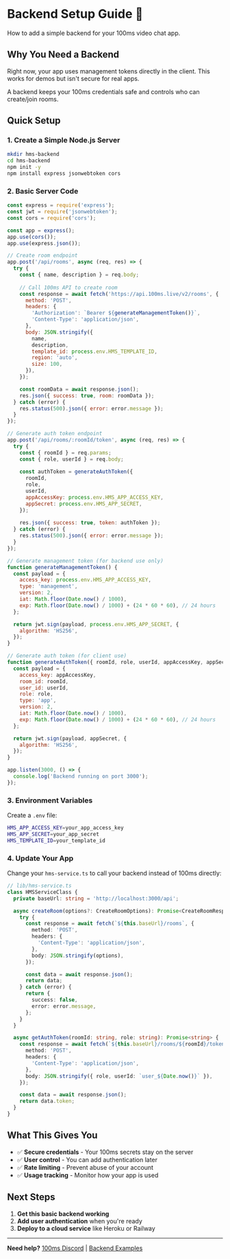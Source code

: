 # Backend Setup Guide 🚀

How to add a simple backend for your 100ms video chat app.

## Why You Need a Backend

Right now, your app uses management tokens directly in the client. This works for demos but isn't secure for real apps.

A backend keeps your 100ms credentials safe and controls who can create/join rooms.

## Quick Setup

### 1. Create a Simple Node.js Server

```bash
mkdir hms-backend
cd hms-backend
npm init -y
npm install express jsonwebtoken cors
```

### 2. Basic Server Code

```javascript
const express = require('express');
const jwt = require('jsonwebtoken');
const cors = require('cors');

const app = express();
app.use(cors());
app.use(express.json());

// Create room endpoint
app.post('/api/rooms', async (req, res) => {
  try {
    const { name, description } = req.body;
    
    // Call 100ms API to create room
    const response = await fetch('https://api.100ms.live/v2/rooms', {
      method: 'POST',
      headers: {
        'Authorization': `Bearer ${generateManagementToken()}`,
        'Content-Type': 'application/json',
      },
      body: JSON.stringify({
        name,
        description,
        template_id: process.env.HMS_TEMPLATE_ID,
        region: 'auto',
        size: 100,
      }),
    });

    const roomData = await response.json();
    res.json({ success: true, room: roomData });
  } catch (error) {
    res.status(500).json({ error: error.message });
  }
});

// Generate auth token endpoint
app.post('/api/rooms/:roomId/token', async (req, res) => {
  try {
    const { roomId } = req.params;
    const { role, userId } = req.body;
    
    const authToken = generateAuthToken({
      roomId,
      role,
      userId,
      appAccessKey: process.env.HMS_APP_ACCESS_KEY,
      appSecret: process.env.HMS_APP_SECRET,
    });
    
    res.json({ success: true, token: authToken });
  } catch (error) {
    res.status(500).json({ error: error.message });
  }
});

// Generate management token (for backend use only)
function generateManagementToken() {
  const payload = {
    access_key: process.env.HMS_APP_ACCESS_KEY,
    type: 'management',
    version: 2,
    iat: Math.floor(Date.now() / 1000),
    exp: Math.floor(Date.now() / 1000) + (24 * 60 * 60), // 24 hours
  };

  return jwt.sign(payload, process.env.HMS_APP_SECRET, {
    algorithm: 'HS256',
  });
}

// Generate auth token (for client use)
function generateAuthToken({ roomId, role, userId, appAccessKey, appSecret }) {
  const payload = {
    access_key: appAccessKey,
    room_id: roomId,
    user_id: userId,
    role: role,
    type: 'app',
    version: 2,
    iat: Math.floor(Date.now() / 1000),
    exp: Math.floor(Date.now() / 1000) + (24 * 60 * 60), // 24 hours
  };

  return jwt.sign(payload, appSecret, {
    algorithm: 'HS256',
  });
}

app.listen(3000, () => {
  console.log('Backend running on port 3000');
});
```

### 3. Environment Variables

Create a `.env` file:

```bash
HMS_APP_ACCESS_KEY=your_app_access_key
HMS_APP_SECRET=your_app_secret
HMS_TEMPLATE_ID=your_template_id
```

### 4. Update Your App

Change your `hms-service.ts` to call your backend instead of 100ms directly:

```typescript
// lib/hms-service.ts
class HMSServiceClass {
  private baseUrl: string = 'http://localhost:3000/api';

  async createRoom(options?: CreateRoomOptions): Promise<CreateRoomResponse> {
    try {
      const response = await fetch(`${this.baseUrl}/rooms`, {
        method: 'POST',
        headers: {
          'Content-Type': 'application/json',
        },
        body: JSON.stringify(options),
      });

      const data = await response.json();
      return data;
    } catch (error) {
      return {
        success: false,
        error: error.message,
      };
    }
  }

  async getAuthToken(roomId: string, role: string): Promise<string> {
    const response = await fetch(`${this.baseUrl}/rooms/${roomId}/token`, {
      method: 'POST',
      headers: {
        'Content-Type': 'application/json',
      },
      body: JSON.stringify({ role, userId: `user_${Date.now()}` }),
    });

    const data = await response.json();
    return data.token;
  }
}
```

## What This Gives You

- ✅ **Secure credentials** - Your 100ms secrets stay on the server
- ✅ **User control** - You can add authentication later
- ✅ **Rate limiting** - Prevent abuse of your account
- ✅ **Usage tracking** - Monitor how your app is used

## Next Steps

1. **Get this basic backend working**
2. **Add user authentication** when you're ready
3. **Deploy to a cloud service** like Heroku or Railway

---

**Need help?** [100ms Discord](https://100ms.live/discord) | [Backend Examples](https://github.com/100mslive/100ms-examples)
